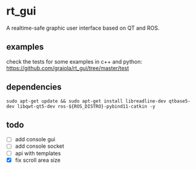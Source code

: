 # rt_gui

A realtime-safe graphic user interface based on QT and ROS. 

## examples

check the tests for some examples in c++ and python: https://github.com/graiola/rt_gui/tree/master/test

## dependencies

`sudo apt-get update && sudo apt-get install libreadline-dev qtbase5-dev libqwt-qt5-dev ros-${ROS_DISTRO}-pybind11-catkin -y`

## todo

- [ ] add console gui
- [ ] add console socket
- [ ] api with templates
- [x] fix scroll area size

